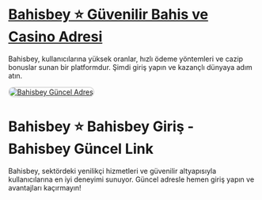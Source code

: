 # <a href="https://cutt.ly/PeN2trI8">Bahisbey ⭐ Güvenilir Bahis ve Casino Adresi</a>
Bahisbey, kullanıcılarına yüksek oranlar, hızlı ödeme yöntemleri ve cazip bonuslar sunan bir platformdur. Şimdi giriş yapın ve kazançlı dünyaya adım atın.

<a href="https://cutt.ly/PeN2trI8" title="Bahisbey Güncel Adres">
    <img src="https://i.ibb.co/0GjFGxP/siteye-giris-linki.png" alt="Bahisbey Güncel Adres" style="max-width: 100%; border: 2px solid #ddd; border-radius: 10px;">
</a>

# Bahisbey ⭐ Bahisbey Giriş - Bahisbey Güncel Link
Bahisbey, sektördeki yenilikçi hizmetleri ve güvenilir altyapısıyla kullanıcılarına en iyi deneyimi sunuyor. Güncel adresle hemen giriş yapın ve avantajları kaçırmayın!
